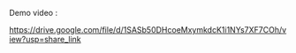 Demo video :

https://drive.google.com/file/d/1SASb50DHcoeMxymkdcK1i1NYs7XF7COh/view?usp=share_link
